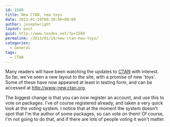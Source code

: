 ```yaml
---
id: 1580
title: New CTAN, new toys
date: 2013-01-19T09:30:00+00:00
author: josephwright
layout: post
guid: http://www.texdev.net/?p=1580
permalink: /2013/01/19/new-ctan-new-toys/
categories:
  - General
tags:
  - CTAN
---
```

Many readers will have been watching the updates to [CTAN](http://www.ctan.org) with interest. So far, we've seen a new layout to the site, with a promise of new 'toys'. Some of these have now appeared at least in testing form, and can be accessed at http://www-new.ctan.org.

The biggest change is that you can now register an account, and use this to vote on packages. I've of course registered already, and taken a very quick look at the voting system. I notice that at the moment the system doesn't spot that I'm the author of some packages, so can vote on them! Of course, I'm not going to do that, and if there are lots of people voting it won't matter.
